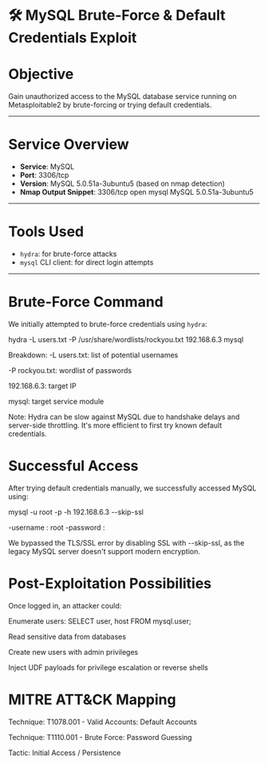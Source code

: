 # 🛠 MySQL Brute-Force & Default Credentials Exploit

# Objective
Gain unauthorized access to the MySQL database service running on Metasploitable2 by brute-forcing or trying default credentials.

---

#  Service Overview

- **Service**: MySQL
- **Port**: 3306/tcp
- **Version**: MySQL 5.0.51a-3ubuntu5 (based on nmap detection)
- **Nmap Output Snippet**: 3306/tcp open mysql MySQL 5.0.51a-3ubuntu5


---

# Tools Used

- `hydra`: for brute-force attacks
- `mysql` CLI client: for direct login attempts

---

# Brute-Force Command

We initially attempted to brute-force credentials using `hydra`:

hydra -L users.txt -P /usr/share/wordlists/rockyou.txt 192.168.6.3 mysql

Breakdown:
-L users.txt: list of potential usernames

-P rockyou.txt: wordlist of passwords

192.168.6.3: target IP

mysql: target service module

Note: Hydra can be slow against MySQL due to handshake delays and server-side throttling. It's more efficient to first try known default credentials.

# Successful Access

After trying default credentials manually, we successfully accessed MySQL using:

mysql -u root -p -h 192.168.6.3 --skip-ssl

-username : root
-password : 

We bypassed the TLS/SSL error by disabling SSL with --skip-ssl, as the legacy MySQL server doesn't support modern encryption.

# Post-Exploitation Possibilities

Once logged in, an attacker could:

Enumerate users: SELECT user, host FROM mysql.user;

Read sensitive data from databases

Create new users with admin privileges

Inject UDF payloads for privilege escalation or reverse shells

# MITRE ATT&CK Mapping

Technique: T1078.001 - Valid Accounts: Default Accounts

Technique: T1110.001 - Brute Force: Password Guessing

Tactic: Initial Access / Persistence